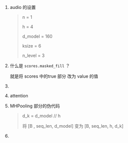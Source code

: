 1. audio 的设置

   > n = 1
   >
   > h = 4
   >
   > d_model = 160
   >
   > ksize = 6
   >
   > n_level = 3

2. 什么是 `scores.masked_fill` ？

   就是将 scores 中的true 部分 改为 value 的值

3. 

4. attention

   > 

5. MHPooling 部分的伪代码

   > d_k = d_model // h
   >
   > 将 [B , seq_len, d_model] 变为 [B, seq_len, h, d_k]
   >
   > 

6. 